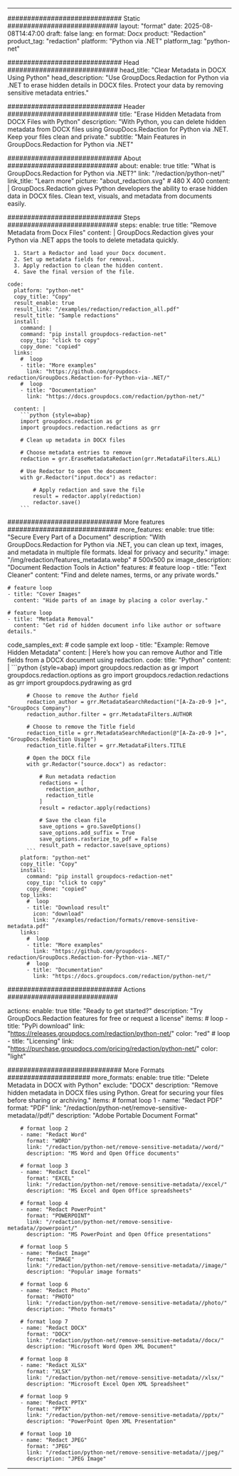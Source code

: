 
---
############################# Static ############################
layout: "format"
date:  2025-08-08T14:47:00
draft: false
lang: en
format: Docx
product: "Redaction"
product_tag: "redaction"
platform: "Python via .NET"
platform_tag: "python-net"

############################# Head ############################
head_title: "Clear Metadata in DOCX Using Python"
head_description: "Use GroupDocs.Redaction for Python via .NET to erase hidden details in DOCX files. Protect your data by removing sensitive metadata entries."

############################# Header ############################
title: "Erase Hidden Metadata from DOCX Files with Python" 
description: "With Python, you can delete hidden metadata from DOCX files using GroupDocs.Redaction for Python via .NET. Keep your files clean and private."
subtitle: "Main Features in GroupDocs.Redaction for Python via .NET" 

############################# About ############################
about:
    enable: true
    title: "What is GroupDocs.Redaction for Python via .NET?"
    link: "/redaction/python-net/"
    link_title: "Learn more"
    picture: "about_redaction.svg" # 480 X 400
    content: |
       GroupDocs.Redaction gives Python developers the ability to erase hidden data in DOCX files. Clean text, visuals, and metadata from documents easily.

############################# Steps ############################
steps:
    enable: true
    title: "Remove Metadata from Docx Files"
    content: |
      GroupDocs.Redaction gives your Python via .NET apps the tools to delete metadata quickly.
      
      1. Start a Redactor and load your Docx document.
      2. Set up metadata fields for removal.
      3. Apply redaction to clean the hidden content.
      4. Save the final version of the file.
   
    code:
      platform: "python-net"
      copy_title: "Copy"
      result_enable: true
      result_link: "/examples/redaction/redaction_all.pdf"
      result_title: "Sample redactions"
      install:
        command: |
        command: "pip install groupdocs-redaction-net"
        copy_tip: "click to copy"
        copy_done: "copied"
      links:
        #  loop
        - title: "More examples"
          link: "https://github.com/groupdocs-redaction/GroupDocs.Redaction-for-Python-via-.NET/"
        #  loop
        - title: "Documentation"
          link: "https://docs.groupdocs.com/redaction/python-net/"
          
      content: |
        ```python {style=abap}
        import groupdocs.redaction as gr
        import groupdocs.redaction.redactions as grr

        # Clean up metadata in DOCX files

        # Choose metadata entries to remove
        redaction = grr.EraseMetadataRedaction(grr.MetadataFilters.ALL)

        # Use Redactor to open the document
        with gr.Redactor("input.docx") as redactor:

            # Apply redaction and save the file
            result = redactor.apply(redaction)
            redactor.save()
        ```            


############################# More features ############################
more_features:
  enable: true
  title: "Secure Every Part of a Document"
  description: "With GroupDocs.Redaction for Python via .NET, you can clean up text, images, and metadata in multiple file formats. Ideal for privacy and security."
  image: "/img/redaction/features_metadata.webp" # 500x500 px
  image_description: "Document Redaction Tools in Action"
  features:
    # feature loop
    - title: "Text Cleaner"
      content: "Find and delete names, terms, or any private words."

    # feature loop
    - title: "Cover Images"
      content: "Hide parts of an image by placing a color overlay."

    # feature loop
    - title: "Metadata Removal"
      content: "Get rid of hidden document info like author or software details."
      
  code_samples_ext:
    # code sample ext loop
    - title: "Example: Remove Hidden Metadata"
      content: |
        Here’s how you can remove Author and Title fields from a DOCX document using redaction.
      code:
        title: "Python"
        content: |
          ```python {style=abap}
          import groupdocs.redaction as gr
          import groupdocs.redaction.options as gro
          import groupdocs.redaction.redactions as grr
          import groupdocs.pydrawing as grd

          # Choose to remove the Author field
          redaction_author = grr.MetadataSearchRedaction("[A-Za-z0-9 ]+", "GroupDocs Company")
          redaction_author.filter = grr.MetadataFilters.AUTHOR

          # Choose to remove the Title field
          redaction_title = grr.MetadataSearchRedaction(@"[A-Za-z0-9 ]+", "GroupDocs.Redaction Usage")
          redaction_title.filter = grr.MetadataFilters.TITLE

          # Open the DOCX file
          with gr.Redactor("source.docx") as redactor:

              # Run metadata redaction
              redactions = [
                redaction_author,
                redaction_title
              ]
              result = redactor.apply(redactions)

              # Save the clean file
              save_options = gro.SaveOptions()
              save_options.add_suffix = True
              save_options.rasterize_to_pdf = False
              result_path = redactor.save(save_options)
          ```
        platform: "python-net"
        copy_title: "Copy"
        install:
          command: "pip install groupdocs-redaction-net"
          copy_tip: "click to copy"
          copy_done: "copied"
        top_links:
          #  loop
          - title: "Download result"
            icon: "download"
            link: "/examples/redaction/formats/remove-sensitive-metadata.pdf"
        links:
          #  loop
          - title: "More examples"
            link: "https://github.com/groupdocs-redaction/GroupDocs.Redaction-for-Python-via-.NET/"
          #  loop
          - title: "Documentation"
            link: "https://docs.groupdocs.com/redaction/python-net/"


############################# Actions ############################

actions:
  enable: true
  title: "Ready to get started?"
  description: "Try GroupDocs.Redaction features for free or request a license"
  items:
    #  loop
    - title: "PyPi download"
      link: "https://releases.groupdocs.com/redaction/python-net/"
      color: "red"
        #  loop
    - title: "Licensing"
      link: "https://purchase.groupdocs.com/pricing/redaction/python-net/"
      color: "light"


############################# More Formats #####################
more_formats:
    enable: true
    title: "Delete Metadata in DOCX with Python"
    exclude: "DOCX"
    description: "Remove hidden metadata in DOCX files using Python. Great for securing your files before sharing or archiving."
    items: 
        # format loop 1
        - name: "Redact PDF"
          format: "PDF"
          link: "/redaction/python-net/remove-sensitive-metadata//pdf/"
          description: "Adobe Portable Document Format"

        # format loop 2
        - name: "Redact Word"
          format: "WORD"
          link: "/redaction/python-net/remove-sensitive-metadata//word/"
          description: "MS Word and Open Office documents"
          
        # format loop 3
        - name: "Redact Excel"
          format: "EXCEL"
          link: "/redaction/python-net/remove-sensitive-metadata//excel/"
          description: "MS Excel and Open Office spreadsheets"

        # format loop 4
        - name: "Redact PowerPoint"
          format: "POWERPOINT"
          link: "/redaction/python-net/remove-sensitive-metadata//powerpoint/"
          description: "MS PowerPoint and Open Office presentations"

        # format loop 5
        - name: "Redact Image"
          format: "IMAGE"
          link: "/redaction/python-net/remove-sensitive-metadata//image/"
          description: "Popular image formats"

        # format loop 6
        - name: "Redact Photo"
          format: "PHOTO"
          link: "/redaction/python-net/remove-sensitive-metadata//photo/"
          description: "Photo formats"

        # format loop 7
        - name: "Redact DOCX"
          format: "DOCX"
          link: "/redaction/python-net/remove-sensitive-metadata//docx/"
          description: "Microsoft Word Open XML Document"
          
        # format loop 8
        - name: "Redact XLSX"
          format: "XLSX"
          link: "/redaction/python-net/remove-sensitive-metadata//xlsx/"
          description: "Microsoft Excel Open XML Spreadsheet"
          
        # format loop 9
        - name: "Redact PPTX"
          format: "PPTX"
          link: "/redaction/python-net/remove-sensitive-metadata//pptx/"
          description: "PowerPoint Open XML Presentation"

        # format loop 10
        - name: "Redact JPEG"
          format: "JPEG"
          link: "/redaction/python-net/remove-sensitive-metadata//jpeg/"
          description: "JPEG Image"


---